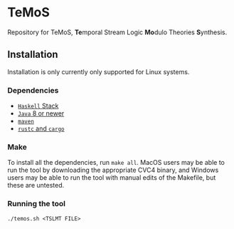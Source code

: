 # TeMoS

Repository for TeMoS, **Te**mporal Stream Logic **Mo**dulo Theories **S**ynthesis.

## Installation

Installation is only currently only supported for Linux systems.

### Dependencies
* [`Haskell` Stack](https://docs.haskellstack.org/en/stable/README/)
* [`Java` 8 or newer](https://www.java.com/en/download/)
* [`maven`](https://maven.apache.org/download.cgi)
* [`rustc` and `cargo`](https://doc.rust-lang.org/book/ch01-01-installation.html#installation)

### Make
To install all the dependencies, run `make all`.
MacOS users may be able to run the tool by downloading the appropriate CVC4 binary, and Windows users may be able to run the tool with manual edits of the Makefile, but these are untested.

### Running the tool
```
./temos.sh <TSLMT FILE>
```
